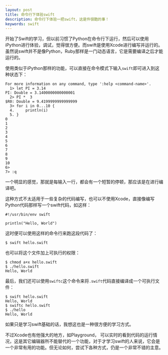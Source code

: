```yaml
---
layout: post
title: 命令行下体验swift
description: 命令行下体验一把swift，这是件很酷的事！
keywords: swift
---
```

开始了Swift的学习，但以前习惯了Python在命令行下运行，然后可以使用iPython进行体验，调试，觉得很方便。而swift是使用Xcode进行编写并运行的。虽然说swift并不是像Python，Ruby那样是一门动态语言，它是需要编译之后才能运行的。

使用类似于iPython那样的功能，可以直接在命令模式下输入`swift`即可进入到这种状态下：

```
For more information on any command, type ':help <command-name>'.
  1> let PI = 3.14
PI: Double = 3.1400000000000001
  2> PI *  3
$R0: Double = 9.4199999999999999
  3> for i in 0...10 {
  4.     println(i)
  5. }
0
1
2
3
4
5
6
7
8
9
10
6>
7> :q
  ```
 
 一个明显的感觉，那就是每输入一行，都会有一个短暂的停顿，那应该是在进行编译吧。
 
 这种方式不太适用于一些复杂的代码编写，也可以不使用Xcode，直接像编写Python代码那样写一个swift代码，如这样：
 
 ```
 #!/usr/bin/env swift
 
 println("Hello, World")
 ```
 
 这时便可以使用这样的命令行来跑这段代码了：
 
 ```
 $ swift hello.swift
 ```
 
 也可以将这个文件加上可执行的权限：
 
 ```
 $ chmod a+x hello.swift
 $ ./hello.swift 
 Hello, World
 ```
 
 最后，我们还可以使用`swiftc`这个命令来将`.swift`代码直接编译成一个可执行文件：
 
 ```
$ swift hello.swift
Hello, World
$ swiftc hello.swift
$ ./hello
Hello, World
```
 
 如果只是学习swift基础的话，我想这也是一种很方便的学习方式。
 
 不过Xcode也有他强大的地方，如Playground， 可以实时的看到代码的运行情况，这是其它编辑器所不能替代的一个功能，对于才学习swift的人来说，它会是一个非常有用的功能。但无论如何，尝试下各种方式，仍是一个非常不错的主意。